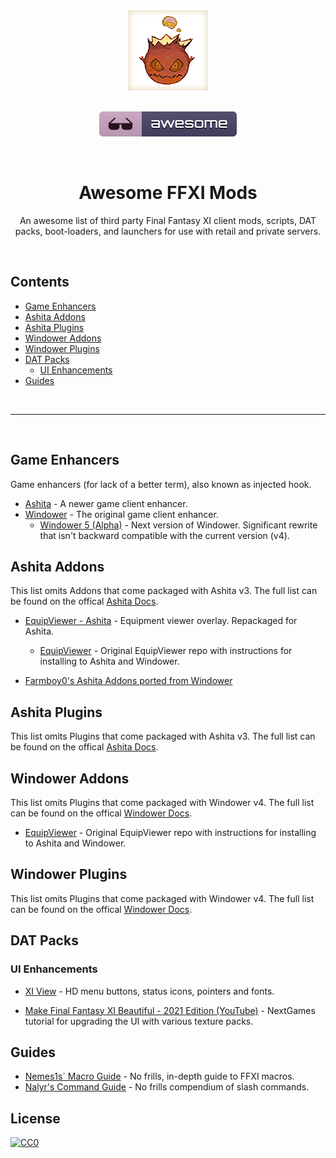 <!-- markdownlint-disable -->
<div align="center">
	<img width="128" height="128" src="media/bomb.png" alt="Awesome FFXI Mods">
</div>

<br />

<p align="center">
	<a href="https://github.com/sindresorhus/awesome">
		<img src="media/badge.svg" alt="Awesome">
	</a>
</p>

<br />

<h1 align="center">Awesome FFXI Mods</h1>

<p align="center">
  An awesome list of third party Final Fantasy XI client mods, scripts, DAT packs, boot-loaders, and launchers for use with retail and private servers.
</p>

<br />

## Contents

- [Game Enhancers](#game-enhancers)
- [Ashita Addons](#ashita-addons)
- [Ashita Plugins](#ashita-plugins)
- [Windower Addons](#windower-addons)
- [Windower Plugins](#windower-plugins)
- [DAT Packs](#dat-packs)
  - [UI Enhancements](#ui-enhancements)
- [Guides](#guides)

<br />
<hr />
<br />

## Game Enhancers

Game enhancers (for lack of a better term), also known as  injected hook.

- [Ashita](https://www.ashitaxi.com/) - A newer game client enhancer.
- [Windower](http://www.windower.net/) - The original game client enhancer.
  - [Windower 5 (Alpha)](https://github.com/Windower/packages/wiki) - Next version of Windower. Significant rewrite that isn't backward compatible with the current version (v4).


## Ashita Addons

This list omits Addons that come packaged with Ashita v3. The full list can be found on the offical [Ashita Docs](https://docs.ashitaxi.com/addons/).

- [EquipViewer - Ashita](https://github.com/ffxi-mods/equipviewer-ashita) - Equipment viewer overlay. Repackaged for Ashita.
	- [EquipViewer](https://github.com/ProjectTako/ffxi-addons/tree/master/equipviewer) - Original EquipViewer repo with instructions for installing to Ashita and Windower.

- [Farmboy0's Ashita Addons ported from Windower](https://gitlab.com/farmboy0/ashita-addons)

## Ashita Plugins

This list omits Plugins that come packaged with Ashita v3. The full list can be found on the offical [Ashita Docs](https://docs.ashitaxi.com/plugins/).


## Windower Addons

This list omits Plugins that come packaged with Windower v4. The full list can be found on the offical [Windower Docs](https://docs.windower.net/addons/#).

- [EquipViewer](https://github.com/ProjectTako/ffxi-addons/tree/master/equipviewer) - Original EquipViewer repo with instructions for installing to Ashita and Windower.


## Windower Plugins

This list omits Plugins that come packaged with Windower v4. The full list can be found on the offical [Windower Docs](https://docs.windower.net/plugins/#).


## DAT Packs


### UI Enhancements

- [XI View](https://github.com/KenshiDRK/XiView) - HD menu buttons, status icons, pointers and fonts.

- [Make Final Fantasy XI Beautiful - 2021 Edition (YouTube)](https://www.youtube.com/watch?v=ADjRYUdSyXA) - NextGames tutorial for upgrading the UI with various texture packs.

## Guides

- [Nemes1s` Macro Guide](https://www.ffcompendium.com/h/faqs/ff11nemes1s1.txt) - No frills, in-depth guide to FFXI macros.
- [Nalyr's Command Guide](https://www.ffcompendium.com/h/faqs/ff11nalyr.txt) - No frills compendium of slash commands.


## License

[![CC0](http://mirrors.creativecommons.org/presskit/buttons/88x31/svg/cc-zero.svg)](https://creativecommons.org/publicdomain/zero/1.0/)
